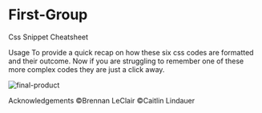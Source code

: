 # First-Group
Css Snippet Cheatsheet

Usage
To provide a quick recap on how these six css codes are formatted and their outcome. Now if you are struggling to remember one of these more complex codes they are just a click away.

![final-product](https://user-images.githubusercontent.com/100871996/160218356-773041bf-d83a-45b5-9571-b4b217a17cbc.png)

Acknowledgements
©Brennan LeClair
©Caitlin Lindauer
